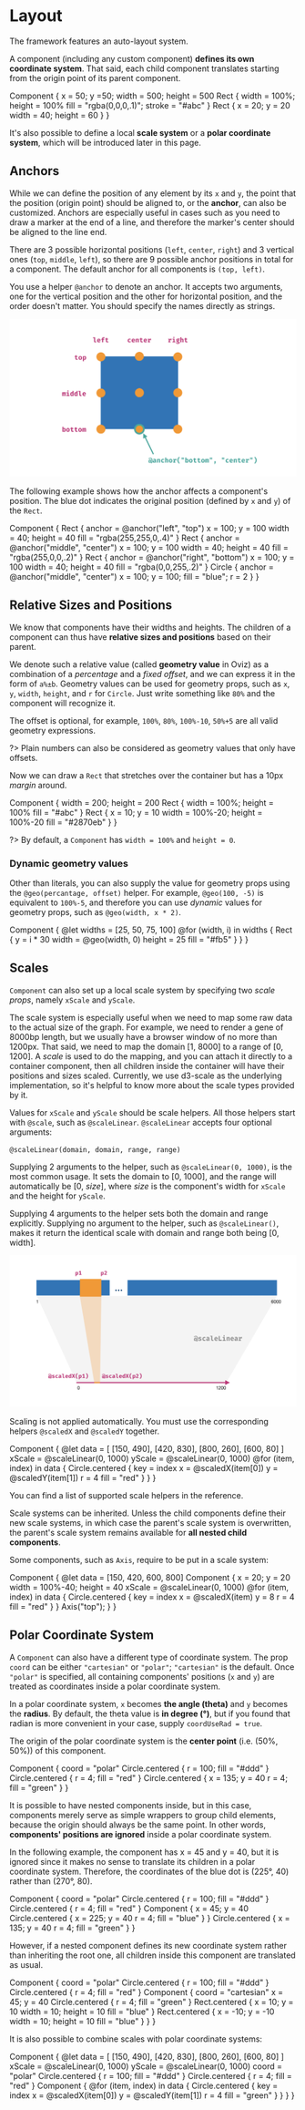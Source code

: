# Layout

The framework features an auto-layout system.

A component (including any custom component) **defines its own coordinate system**.
That said, each child component translates starting from the origin point of its parent component.

<div class="demo" data-height="220">
Component {
    x = 50; y =50;
    width = 500; height = 500
    Rect {
        width = 100%; height = 100%
        fill = "rgba(0,0,0,.1)"; stroke = "#abc"
    }
    Rect {
        x = 20; y = 20
        width = 40; height = 60
    }
}
</div>

It's also possible to define a local **scale system** or a **polar coordinate system**, which will be introduced later in this page.

## Anchors

While we can define the position of any element by its `x` and `y`, the point that the position (origin point) should be aligned to, or the **anchor**, can also be customized.
Anchors are especially useful in cases such as you need to draw a marker at the end of a line, and therefore the marker's center should be aligned to the line end.

There are 3 possible horizontal positions (`left`, `center`, `right`) and 3 vertical ones (`top`, `middle`, `left`), so there are 9 possible anchor positions in total for a component.
The default anchor for all components is `(top, left)`.

You use a helper `@anchor` to denote an anchor.
It accepts two arguments, one for the vertical position and the other for horizontal position, and the order doesn't matter. You should specify the names directly as strings.

![Anchor](anchor.png)

The following example shows how the anchor affects a component's position.
The blue dot indicates the original position (defined by `x` and `y`) of the `Rect`.

<div class="demo" data-height="220">
Component {
    Rect {
        anchor = @anchor("left", "top")
        x = 100; y = 100
        width = 40; height = 40
        fill = "rgba(255,255,0,.4)"
    }
    Rect {
        anchor = @anchor("middle", "center")
        x = 100; y = 100
        width = 40; height = 40
        fill = "rgba(255,0,0,.2)"
    }
    Rect {
        anchor = @anchor("right", "bottom")
        x = 100; y = 100
        width = 40; height = 40
        fill = "rgba(0,0,255,.2)"
    }
    Circle {
        anchor = @anchor("middle", "center")
        x = 100; y = 100;
        fill = "blue"; r = 2
    }
}
</div>

## Relative Sizes and Positions

We know that components have their widths and heights. The children of a component can thus have **relative sizes and positions** based on their parent.

We denote such a relative value (called **geometry value** in Oviz) as a combination of a _percentage_ and a _fixed offset_, and we can express it in the form of `a%±b`.
Geometry values can be used for geometry props, such as `x`, `y`, `width`, `height`, and `r` for `Circle`. Just write something like `80%` and the component will recognize it.

The offset is optional, for example, `100%`, `80%`, `100%-10`, `50%+5` are all valid geometry expressions.

?> Plain numbers can also be considered as geometry values that only have offsets.

Now we can draw a `Rect` that stretches over the container but has a 10px _margin_ around.

<div class="demo" data-height="220">
Component {
    width = 200; height = 200
    Rect {
        width = 100%; height = 100%
        fill = "#abc"
    }
    Rect {
        x = 10; y = 10
        width = 100%-20; height = 100%-20
        fill = "#2870eb"
    }
}
</div>

?> By default, a `Component` has `width = 100%` and `height = 0`.

### Dynamic geometry values

Other than literals, you can also supply the value for geometry props using the `@geo(percantage, offset)` helper.
For example, `@geo(100, -5)` is equivalent to `100%-5`, and therefore you can use _dynamic_ values for geometry props, such as `@geo(width, x * 2)`.

<div class="demo" data-height="220">
Component {
    @let widths = [25, 50, 75, 100]
    @for (width, i) in widths {
        Rect {
            y = i * 30
            width = @geo(width, 0)
            height = 25
            fill = "#fb5"
        }
    }
}
</div>

## Scales

`Component` can also set up a local scale system by specifying two _scale props_, namely `xScale` and `yScale`.

The scale system is especially useful when we need to map some raw data to the actual size of the graph.
For example, we need to render a gene of 8000bp length, but we usually have a browser window of no more than 1200px.
That said, we need to map the domain [1, 8000] to a range of [0, 1200].
A _scale_ is used to do the mapping, and you can attach it directly to a container component, then all children inside the container will have their positions and sizes scaled.
Currently, we use d3-scale as the underlying implementation, so it's helpful to know more about the scale types provided by it.

Values for `xScale` and `yScale` should be scale helpers. All those helpers start with `@scale`, such as `@scaleLinear`. `@scaleLinear` accepts four optional arguments:

```bvt
@scaleLinear(domain, domain, range, range)
```

Supplying 2 arguments to the helper, such as `@scaleLinear(0, 1000)`, is the most common usage.
It sets the domain to [0, 1000], and the range will automatically be [0, _size_], where _size_ is the component's width for `xScale` and the height for `yScale`.

Supplying 4 arguments to the helper sets both the domain and range explicitly.
Supplying no argument to the helper, such as `@scaleLinear()`, makes it return the identical scale with domain and range both being [0, width].

![Scales](scale.png)

Scaling is not applied automatically. You must use the corresponding helpers `@scaledX` and `@scaledY` together.

<div class="demo" data-height="250">
Component {
    @let data = [
        [150, 490], [420, 830], [800, 260], [600, 80]
    ]
    xScale = @scaleLinear(0, 1000)
    yScale = @scaleLinear(0, 1000)
    @for (item, index) in data {
        Circle.centered {
            key = index
            x = @scaledX(item[0])
            y = @scaledY(item[1])
            r = 4
            fill = "red"
        }
    }
}
</div>

You can find a list of supported scale helpers in the reference.

Scale systems can be inherited. Unless the child components define their new scale systems, in which case the parent's scale system is
overwritten, the parent's scale system remains available for **all nested child components**.

Some components, such as `Axis`, require to be put in a scale system:

<div class="demo" data-height="250">
Component {
    @let data = [150, 420, 600, 800]
    Component {
        x = 20; y = 20
        width = 100%-40; height = 40
        xScale = @scaleLinear(0, 1000)
        @for (item, index) in data {
            Circle.centered {
                key = index
                x = @scaledX(item)
                y = 8
                r = 4
                fill = "red"
            }
        }
        Axis("top");
    }
}
</div>

## Polar Coordinate System

A `Component` can also have a different type of coordinate system. The prop `coord` can be either `"cartesian"` or `"polar"`; `"cartesian"` is the default.
Once `"polar"` is specified, all containing components' positions (`x` and `y`) are treated as coordinates inside a polar coordinate system.

In a polar coordinate system, `x` becomes **the angle (theta)** and `y` becomes the **radius**.
By default, the theta value is **in degree (°)**, but if you found that radian is more convenient in your case, supply `coordUseRad = true`.

The origin of the polar coordinate system is the **center point** (i.e. (50%, 50%)) of this component.

<div class="demo" data-height="200">
Component {
    coord = "polar"
    Circle.centered {
        r = 100; fill = "#ddd"
    }
    Circle.centered {
        r = 4; fill = "red"
    }
    Circle.centered {
        x = 135; y = 40
        r = 4; fill = "green"
    }
}
</div>

It is possible to have nested components inside, but in this case, components merely serve as simple wrappers to group child elements,
because the origin should always be the same point. In other words, **components' positions are ignored** inside a polar coordinate system.

In the following example, the component has x = 45 and y = 40, but it is ignored since it makes no sense to translate its children in a polar coordinate system.
Therefore, the coordinates of the blue dot is (225°, 40) rather than (270°, 80).

<div class="demo" data-height="200">
Component {
    coord = "polar"
    Circle.centered {
        r = 100; fill = "#ddd"
    }
    Circle.centered {
        r = 4; fill = "red"
    }
    Component {
        x = 45; y = 40
        Circle.centered {
            x = 225; y = 40
            r = 4; fill = "blue"
        }
    }
    Circle.centered {
        x = 135; y = 40
        r = 4; fill = "green"
    }
}
</div>

However, if a nested component defines its new coordinate system rather than inheriting the root one, all children inside this component are translated as usual.

<div class="demo" data-height="200">
Component {
    coord = "polar"
    Circle.centered {
        r = 100; fill = "#ddd"
    }
    Circle.centered {
        r = 4; fill = "red"
    }
    Component {
        coord = "cartesian"
        x = 45; y = 40
        Circle.centered {
            r = 4; fill = "green"
        }
        Rect.centered {
            x = 10; y = 10
            width = 10; height = 10
            fill = "blue"
        }
        Rect.centered {
            x = -10; y = -10
            width = 10; height = 10
            fill = "blue"
        }
    }
}
</div>

It is also possible to combine scales with polar coordinate systems:

<div class="demo" data-height="200">
Component {
    @let data = [
        [150, 490], [420, 830], [800, 260], [600, 80]
    ]
    xScale = @scaleLinear(0, 1000)
    yScale = @scaleLinear(0, 1000)
    coord = "polar"
    Circle.centered {
        r = 100; fill = "#ddd"
    }
    Circle.centered {
        r = 4; fill = "red"
    }
    Component {
        @for (item, index) in data {
            Circle.centered {
                key = index
                x = @scaledX(item[0])
                y = @scaledY(item[1])
                r = 4
                fill = "green"
            }
        }
    }
}
</div>
